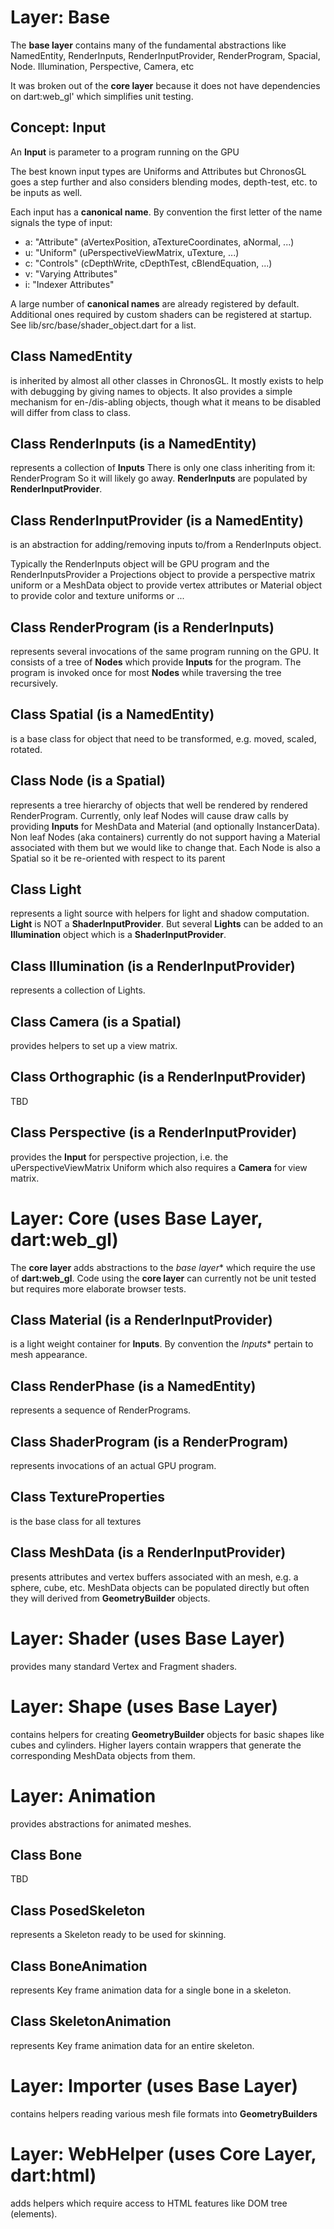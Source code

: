 # Layer: Base
The **base layer** contains many of the fundamental abstractions
like NamedEntity, RenderInputs, RenderInputProvider,
RenderProgram, Spacial, Node. Illumination, Perspective,
Camera, etc

It was broken out of the **core layer** because it does not have
dependencies on dart:web_gl' which simplifies unit testing.

## Concept: Input
An **Input** is parameter to a program running on the GPU

The best known input types are Uniforms and Attributes but
ChronosGL goes a step further and also considers blending
modes, depth-test, etc. to be inputs as well.

Each input has a **canonical name**. By convention the first
letter of the name signals the type of input:

* a: "Attribute" (aVertexPosition, aTextureCoordinates, aNormal, ...)
* u: "Uniform" (uPerspectiveViewMatrix, uTexture, ...)
* c: "Controls" (cDepthWrite, cDepthTest, cBlendEquation, ...)
* v: "Varying Attributes"
* i: "Indexer Attributes"

A large number of **canonical names** are already registered by default.
Additional ones required by custom shaders can be registered at startup.
See lib/src/base/shader_object.dart for a list.

## Class NamedEntity
is inherited by almost all other classes in ChronosGL.
It mostly exists to help with debugging by giving names to objects.
It also provides a simple mechanism for en-/dis-abling objects, though
what it means to be disabled will differ from class to class.

## Class RenderInputs (is a NamedEntity)
represents a collection of **Inputs**
There is only one class inheriting from it: RenderProgram
So it will likely go away.
**RenderInputs** are populated by **RenderInputProvider**.

## Class RenderInputProvider (is a NamedEntity)
is an abstraction for adding/removing
inputs to/from a RenderInputs object.

Typically the RenderInputs object will be GPU program
and the RenderInputsProvider
a Projections object to provide a perspective matrix uniform
or a MeshData object to provide vertex attributes
or Material object to provide color and texture uniforms
or ...

## Class RenderProgram (is a RenderInputs)
represents several invocations of the same program running on the GPU.
It consists of a tree of **Nodes** which provide **Inputs** for the
program. The program is invoked once for most **Nodes** while traversing
the tree recursively.

## Class Spatial (is a NamedEntity)
is a base class for object that need to be transformed, e.g.
moved, scaled, rotated.

## Class Node (is a Spatial)
represents a tree hierarchy of objects that well be rendered
by rendered RenderProgram.
Currently, only leaf Nodes will cause draw calls by providing
**Inputs** for MeshData and Material (and optionally InstancerData).
Non leaf Nodes (aka containers) currently do not support
having a Material associated with them but we would like to change that.
Each Node is also a Spatial so it be re-oriented with respect to its parent

## Class Light
represents a light source with helpers for
light and shadow computation.
**Light** is NOT a **ShaderInputProvider**. But several **Lights**
can be added to an **Illumination** object which is
a **ShaderInputProvider**.

## Class Illumination (is a RenderInputProvider)
represents a collection of Lights.

## Class Camera (is a Spatial)
provides helpers to set up a view matrix.

## Class Orthographic (is a RenderInputProvider)
TBD

## Class Perspective (is a RenderInputProvider)
provides the **Input** for perspective projection, i.e.
the uPerspectiveViewMatrix Uniform which also requires a **Camera**
for view matrix.

# Layer: Core (uses Base Layer, dart:web_gl)
The **core layer** adds abstractions to the *base layer**
which require the use of  **dart:web_gl**.
Code using the **core layer** can currently not be unit tested
but requires more elaborate browser tests.

## Class Material (is a RenderInputProvider)
is a light weight container for **Inputs**.
By convention the *Inputs** pertain to mesh appearance.

## Class RenderPhase (is a NamedEntity)
represents a sequence of RenderPrograms.

## Class ShaderProgram (is a RenderProgram)
represents invocations of an actual GPU program.

## Class TextureProperties
is the base class for all textures

## Class MeshData (is a RenderInputProvider)
presents attributes and vertex buffers associated with
an mesh, e.g. a sphere, cube, etc.
MeshData objects can be populated directly but often they
will derived from **GeometryBuilder** objects.

# Layer: Shader (uses Base Layer)
provides many standard Vertex and Fragment shaders.

# Layer: Shape (uses Base Layer)
contains helpers for creating **GeometryBuilder**
objects for basic shapes like cubes and cylinders.
Higher layers contain wrappers that generate the corresponding
MeshData objects from them.

# Layer: Animation
provides abstractions for animated meshes.

## Class Bone
TBD

## Class PosedSkeleton
represents a Skeleton ready to be used for skinning.

## Class BoneAnimation
represents Key frame animation data for a single bone in a skeleton.

## Class SkeletonAnimation
represents Key frame animation data for an entire skeleton.

# Layer: Importer (uses Base Layer)
contains helpers reading various mesh file formats into **GeometryBuilders**

# Layer: WebHelper (uses Core Layer, dart:html)
adds helpers which require access to HTML features like
DOM tree (elements).

